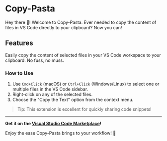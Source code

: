 # Copy-Pasta

Hey there 👋! Welcome to Copy-Pasta. Ever needed to copy the content of files in VS Code directly to your clipboard? Now you can!

## Features

Easily copy the content of selected files in your VS Code workspace to your clipboard. No fuss, no muss.

### How to Use
1. Use `Cmd+Click` (macOS) or `Ctrl+Click` (Windows/Linux) to select one or multiple files in the VS Code sidebar.
2. Right-click on any of the selected files.
3. Choose the "Copy the Text" option from the context menu.

> Tip: This extension is excellent for quickly sharing code snippets!

---

**Get it on the [Visual Studio Code Marketplace](https://marketplace.visualstudio.com/items?itemName=BartoszWozniakSolutions.copy-pasta-text)!**

Enjoy the ease Copy-Pasta brings to your workflow! 🎉
